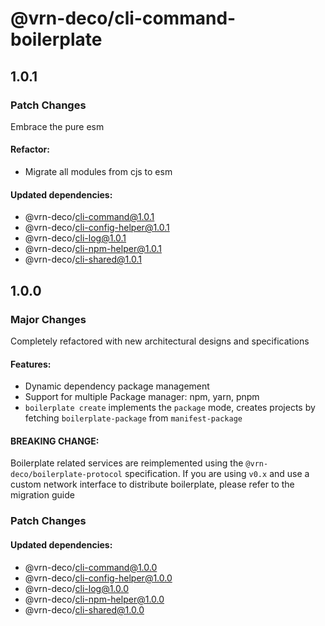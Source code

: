 # @vrn-deco/cli-command-boilerplate

## 1.0.1

### Patch Changes

Embrace the pure esm

#### Refactor:

- Migrate all modules from cjs to esm

#### Updated dependencies:

- @vrn-deco/cli-command@1.0.1
- @vrn-deco/cli-config-helper@1.0.1
- @vrn-deco/cli-log@1.0.1
- @vrn-deco/cli-npm-helper@1.0.1
- @vrn-deco/cli-shared@1.0.1

## 1.0.0

### Major Changes

Completely refactored with new architectural designs and specifications

#### Features:

- Dynamic dependency package management
- Support for multiple Package manager: npm, yarn, pnpm
- `boilerplate create` implements the `package` mode, creates projects by fetching `boilerplate-package` from `manifest-package`

#### BREAKING CHANGE:

Boilerplate related services are reimplemented using the `@vrn-deco/boilerplate-protocol` specification. If you are using `v0.x` and use a custom network interface to distribute boilerplate, please refer to the migration guide

### Patch Changes

#### Updated dependencies:

- @vrn-deco/cli-command@1.0.0
- @vrn-deco/cli-config-helper@1.0.0
- @vrn-deco/cli-log@1.0.0
- @vrn-deco/cli-npm-helper@1.0.0
- @vrn-deco/cli-shared@1.0.0
